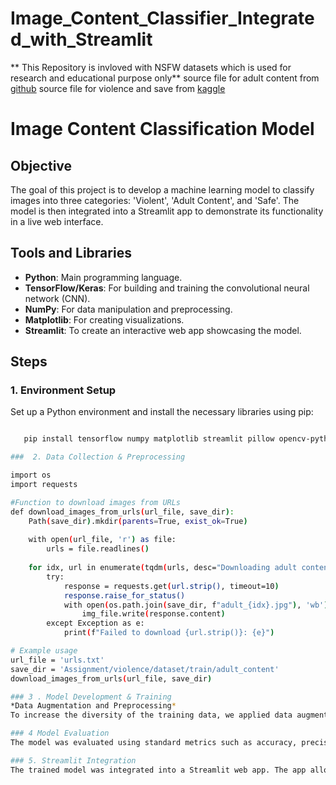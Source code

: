 # Image_Content_Classifier_Integrated_with_Streamlit
** This Repository  is invloved with NSFW datasets which is used for research and educational purpose only**
source file for adult content from [github](https://github.com/EBazarov/nsfw_data_source_urls/tree/master) 
source file for violence and save from [kaggle](https://www.kaggle.com/datasets/khushhalreddy/violence-detection-dataset)

# Image Content Classification Model

## Objective

The goal of this project is to develop a machine learning model to classify images into three categories: 'Violent', 'Adult Content', and 'Safe'. The model is then integrated into a Streamlit app to demonstrate its functionality in a live web interface.

## Tools and Libraries

- **Python**: Main programming language.
- **TensorFlow/Keras**: For building and training the convolutional neural network (CNN).
- **NumPy**: For data manipulation and preprocessing.
- **Matplotlib**: For creating visualizations.
- **Streamlit**: To create an interactive web app showcasing the model.

## Steps

### 1. Environment Setup

Set up a Python environment and install the necessary libraries using pip:
```sh

   pip install tensorflow numpy matplotlib streamlit pillow opencv-python

###  2. Data Collection & Preprocessing

import os
import requests

#Function to download images from URLs
def download_images_from_urls(url_file, save_dir):
    Path(save_dir).mkdir(parents=True, exist_ok=True)
    
    with open(url_file, 'r') as file:
        urls = file.readlines()
    
    for idx, url in enumerate(tqdm(urls, desc="Downloading adult content images")):
        try:
            response = requests.get(url.strip(), timeout=10)
            response.raise_for_status()
            with open(os.path.join(save_dir, f"adult_{idx}.jpg"), 'wb') as img_file:
                img_file.write(response.content)
        except Exception as e:
            print(f"Failed to download {url.strip()}: {e}")

# Example usage
url_file = 'urls.txt'
save_dir = 'Assignment/violence/dataset/train/adult_content'
download_images_from_urls(url_file, save_dir)

### 3 . Model Development & Training
*Data Augmentation and Preprocessing*
To increase the diversity of the training data, we applied data augmentation techniques such as rotation, zooming, and flipping. This helps in making the model more robust.

### 4 Model Evaluation
The model was evaluated using standard metrics such as accuracy, precision, recall, and F1-score to determine its performance. These metrics helped in understanding how well the model was able to classify the images into the defined categories.

### 5. Streamlit Integration
The trained model was integrated into a Streamlit web app. The app allows users to upload images, which are then processed and classified by the model in real-time. The app also displays the classification results and provides interactive elements to show model accuracy and other statistics
